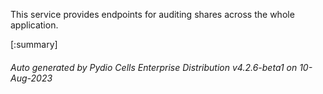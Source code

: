 






This service provides endpoints for auditing shares across the whole application.

[:summary]

###### Auto generated by Pydio Cells Enterprise Distribution v4.2.6-beta1 on 10-Aug-2023
